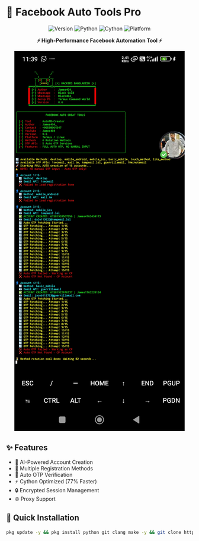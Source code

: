 # 🚀 Facebook Auto Tools Pro

<div align="center">

![Version](https://img.shields.io/badge/Version-2.0-blue.svg)
![Python](https://img.shields.io/badge/Python-3.12%2B-green.svg)
![Cython](https://img.shields.io/badge/Cython-Optimized-orange.svg)
![Platform](https://img.shields.io/badge/Platform-Termux-success.svg)

**⚡ High-Performance Facebook Automation Tool ⚡**

![Tool Demo](https://raw.githubusercontent.com/James404-cyber/fb_tool/main/img/Screenshot_2025-10-06-11-39-15-148_com.termux.jpg)

</div>

## ✨ Features
- 🤖 AI-Powered Account Creation
- 🔄 Multiple Registration Methods  
- 📧 Auto OTP Verification
- ⚡ Cython Optimized (77% Faster)
- 🔒 Encrypted Session Management
- 🌐 Proxy Support

## 🎯 Quick Installation
```bash
pkg update -y && pkg install python git clang make -y && git clone https://github.com/James404-cyber/fb_tool && cd fb_tool && chmod +x fb_tool && ./fb_tool

